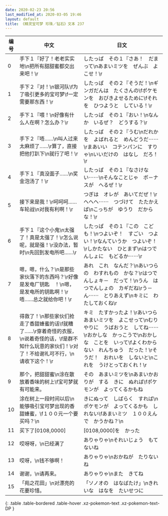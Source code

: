 ```yaml
---
date: 2020-02-23 20:56
last_modified_at: 2020-03-05 19:46
layout: default
title: 《精灵宝可梦 珍珠／钻石》文本 237
---
```

| 编号 | 中文 | 日文 |
| ---- | ---- | ---- |
| 0 | 手下１『好了！老老实实地\n把所有甜甜蜜都交出来吧！\r | したっぱ　その１『さあ！　だまって\nあまいミツを　ぜんぶ　よこせ！\r |
| 1 | 手下２『对！\n银河队\f为了吸引更多的宝可梦\f一定需要那东西！\r | したっぱ　その２『そうだ！\nギンガだんは　たくさんの\fポケモンを　おびきよせるために\fそれを　ひつようと　している！\r |
| 2 | 手下１『喂！\n好像有什么人在啊？怎么办？\r | したっぱ　その１『おい！\nなんか　いるぜ？　どうする？\r |
| 3 | 手下２『唔……\n叫人过来太麻烦了……\r算了，直接把他打趴下\n就行了吧！\r | したっぱ　その２『うむ\nだれかを　よばれると　めんどうだ⋯⋯\rまあいい　コテンパンに　すりゃ\nいいだけの　はなし　だろ！\r |
| 4 | 手下１『真没面子……\n奖金泡汤了！\r | したっぱ　その１『なさけない⋯⋯\nそんなことじゃ　ボ－ナスが　へるぜ！\r |
| 5 | 接下来是我！\r呵呵呵……车轮战\n对我有利啊！\r | つぎは　オレが　あいてだぜ！\rヘヘヘ⋯⋯　つづけて　たたかえば\nこっちが　ゆうり　だからな！\r |
| 6 | 手下１『这个小鬼\n太强了！真是太强了！\r怎么说呢，就是强！\r没办法，暂时\n先回到发电所吧……\r | したっぱ　その１『この　こども！\nつよいぞ！　すごい　つよい！\rなんていうか　つよいぞ！\rしかたない　ひとまず\nはつでんしょに　もどるか⋯⋯\r |
| 7 | 嗯，嗯，什么？\n是那些家伙落下的东西吗？\r好像是发电厂钥匙　！\n嗯，是发电所的钥匙啊！\r唔……总之就给你吧！\r | あれ　これ　なんだ？\nあいつらの　わすれもの　かな？\rはつでんしょキ－　だって！\nうん　はつでんしょの　カギだね\rう－ん⋯⋯　とりあえず\nキミに　わたしておくね\r |
| 8 | 得救了！\n那些家伙们抢走了香甜蜂蜜的话\f就糟了……\r穿着奇怪的衣服，\n说着奇怪的话，\f是群不知什么玩意的家伙们！\r对了！不给谢礼可不行，\n请收下这个！\r | キミ　たすかったよ！\rあいつら　あまいミツを　よこせって\nむりやりに　うばおうと　してね⋯⋯\rおかしな　かっこうで\nおかしな　ことを　いって\fよくわからない　れんちゅう　だった！\rそうだ！　おれいを　しないと\nこれを　うけとっておくれ！\r |
| 9 | 那个，把甜甜蜜\n涂在散放着香味的树上\f宝可梦就有可能来。 | その　あまいミツを\nあまいかおりが　する　きに　ぬれば\fポケモンが　よってくるかもね |
| 10 | 涂在树上一段时间以后\n能够吸引宝可梦出现的香甜蜂蜜，\f１００元一个要买吗？\n | きにぬって　しばらく　すれば\nポケモンが　よってくるかも　しれない\fあまいミツ　１００えんで　かうかね？\n |
| 11 | 买下了[0108,0000] | [0108,0000]を　かった |
| 12 | 哎呀呀，\n已经满了 | ありゃりゃ\nそれいじょう　もてないね |
| 13 | 哎呀，\n钱不够啊！ | ありゃりゃ\nおかねが　たりないね |
| 14 | 谢谢，\n请再来。 | ありゃりゃ\nまた　きてね |
| 15 | 「苑之花田」\n对漂亮的花要珍惜。 | 「ソノオの　はなばたけ」\nきれいな　はなを　たいせつに |
{: .table .table-bordered .table-hover .xz-pokemon-text .xz-pokemon-text-DP }